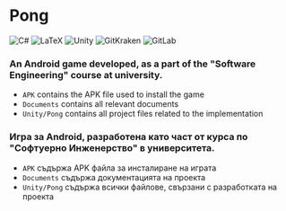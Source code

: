 # Pong

![C#](https://custom-icon-badges.demolab.com/badge/C%23-68217A.svg?logo=cs2&logoColor=white) 
![LaTeX](https://img.shields.io/badge/-LaTeX-048484?logo=Latex&logoColor=white) 
![Unity](https://custom-icon-badges.demolab.com/badge/Unity-282c34.svg?logo=unity&logoColor=white) 
![GitKraken](https://custom-icon-badges.demolab.com/badge/GitKraken-158f84.svg?logo=gitkraken&logoColor=white) 
![GitLab](https://custom-icon-badges.demolab.com/badge/GitLab-fc6c24.svg?logo=gitlab&logoColor=white)

### An Android game developed, as a part of the "Software Engineering" course at university.

- `APK` contains the APK file used to install the game
- `Documents` contains all relevant documents
- `Unity/Pong` contains all project files related to the implementation

### Игра за Android, разработена като част от курса по "Софтуерно Инженерство" в университета.

- `APK` съдържа APK файла за инсталиране на играта
- `Documents` съдържа документацията на проекта
- `Unity/Pong` съдържа всички файлове, свързани с разработката на проекта
